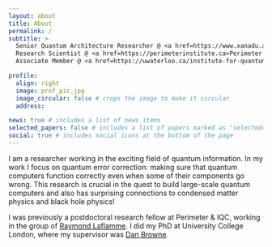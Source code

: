 ```yaml
---
layout: about
title: About
permalink: /
subtitle: >
  Senior Quantum Architecture Researcher @ <a href=https://www.xanadu.ai>Xanadu</a> // 
  Research Scientist @ <a href=https://perimeterinstitute.ca>Perimeter Institute</a> //
  Associate Member @ <a href=https://uwaterloo.ca/institute-for-quantum-computing/>IQC</a>

profile:
  align: right
  image: prof_pic.jpg
  image_circular: false # crops the image to make it circular
  address:

news: true # includes a list of news items
selected_papers: false # includes a list of papers marked as "selected={true}"
social: true # includes social icons at the bottom of the page
---
```


I am a researcher working in the exciting field of quantum information.
In my work I focus on quantum error correction: making sure that quantum computers function correctly even when some of their components go wrong.
This research is crucial in the quest to build large-scale quantum computers and also has surprising connections to condensed matter physics and black hole physics!

I was previously a postdoctoral research fellow at Perimeter & IQC, working in the group of [Raymond Laflamme](https://laflamme.iqc.uwaterloo.ca/).
I did my PhD at University College London, where my supervisor was [Dan Browne](https://sites.google.com/site/danbrowneucl/).

<!-- My full CV can be downloaded [here](assets/pdf/cv.pdf). -->
